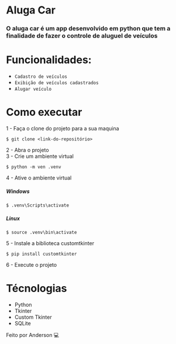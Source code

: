 # Aluga Car

### O aluga car é um app desenvolvido em python que tem a finalidade de fazer o controle de aluguel de veículos

# Funcionalidades:
- `Cadastro de veículos`
- `Exibição de veículos cadastrados`
- `Alugar veículo`

# Como executar
1 - Faça o clone do projeto para a sua maquina

```
$ git clone <link-do-repositório>
```
2 - Abra o projeto <br>
3 - Crie um ambiente virtual
```
$ python -m ven .venv
```
4 - Ative o ambiente virtual
##### Windows
```
$ .venv\Scripts\activate
```
##### Linux
```
$ source .venv\bin\activate
```
5 - Instale a biblioteca customtkinter
```
$ pip install customtkinter
```
6 - Execute o projeto <br>

# Técnologias
- Python
- Tkinter
- Custom Tkinter
- SQLite

Feito por Anderson 💻
